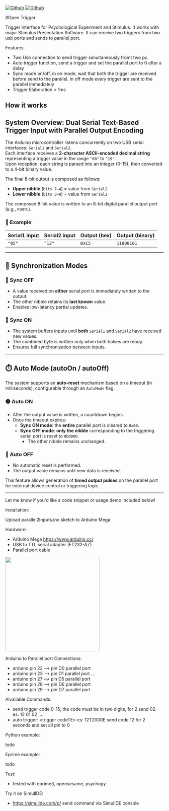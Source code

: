 [![Github](https://img.shields.io/badge/Version_1.0-blue)](https://github.com/labdipsco/open-trigger-2input)
[![Github](https://img.shields.io/badge/GNU_General_Public_License-orange)](https://github.com/labdipsco/open-trigger-2input)

#Open Trigger 

Trigger Interface for Psychological Experiment and Stimulus. It works with major Stimulus Presentation Software. It can receive two triggers from two usb ports and sends to parallel port. 

Features:
 - Two Usb connection to send trigger simultaneously fromt two pc.
 - Auto trigger function, send a trigger and set the parallel port to  0 after a delay
 - Sync mode on/off, in on mode, wait that both the trigger are received before send to the parallel. In off mode every trigger are sent to the parallel immediately
 - Trigger Elaboration < 1ms

## How it works

## System Overview: Dual Serial Text-Based Trigger Input with Parallel Output Encoding

The Arduino microcontroller listens concurrently on two USB serial interfaces: `Serial1` and `Serial2`.  
Each interface receives a **2-character ASCII-encoded decimal string** representing a trigger value in the range `"00"` to `"15"`.  
Upon reception, each string is parsed into an integer (0–15), then converted to a 4-bit binary value.

The final 8-bit output is composed as follows:

- **Upper nibble** (`bits 7–4`) = value from `Serial2`  
- **Lower nibble** (`bits 3–0`) = value from `Serial1`  

The composed 8-bit value is written to an 8-bit digital parallel output port (e.g., `PORTC`).

### 🧪 Example

| Serial1 input | Serial2 input | Output (hex) | Output (binary) |
|---------------|----------------|---------------|------------------|
| `"05"`        | `"12"`         | `0xC5`        | `11000101`       |

---

## 🔁 Synchronization Modes

### 🔹 Sync OFF
- A value received on **either** serial port is immediately written to the output.
- The other nibble retains its **last known** value.
- Enables low-latency partial updates.

### 🔸 Sync ON
- The system buffers inputs until **both** `Serial1` and `Serial2` have received new values.
- The combined byte is written only when both halves are ready.
- Ensures full synchronization between inputs.

---

## ⏱️ Auto Mode (autoOn / autoOff)

The system supports an **auto-reset** mechanism based on a timeout (in milliseconds), configurable through an `AutoMode` flag.

### 🟢 Auto ON
- After the output value is written, a countdown begins.
- Once the timeout expires:
  - **Sync ON mode**: the **entire** parallel port is cleared to `0x00`.
  - **Sync OFF mode**: **only the nibble** corresponding to the triggering serial port is reset to `0b0000`.
    - The other nibble remains unchanged.

### 🔴 Auto OFF
- No automatic reset is performed.
- The output value remains until new data is received.

This feature allows generation of **timed output pulses** on the parallel port for external device control or triggering logic.

---

Let me know if you'd like a code snippet or usage demo included below!


Installation:

Upload parallel2Inputs.ino sketch to Arduino Mega

Hardware:
- Arduino Mega https://www.arduino.cc/
- USB to TTL serial adapter (FT232-AZ)
- Parallel port cable

<img src="https://github.com/user-attachments/assets/7cb8b0bf-258f-4f8e-a3a4-b13eee1292fd" width="300">

Arduino to Parallel port Connections:
 - arduino pin 22 --> pin D0 parallel port
 - arduino pin 23 --> pin D1 parallel port
   ...
 - arduino pin 27 --> pin D5 parallel port
 - arduino pin 28 --> pin D6 parallel port
 - arduino pin 29 --> pin D7 parallel port

Alvailable Commands:
- send trigger code 0-15, the code must be in two digits, for 2 send 02.     es: 12 01 02 ....
- auto trigger: <trigger codeT<time milliseconds>E>  es: 12T2000E   send code 12 for 2 seconds and set all pin to 0

Python example:

todo

Eprime example:

todo

Test:
- tested with eprime3, opensesame, psychopy

Try it on SimulIDE:
- https://simulide.com/p/  send command via SimulIDE console









